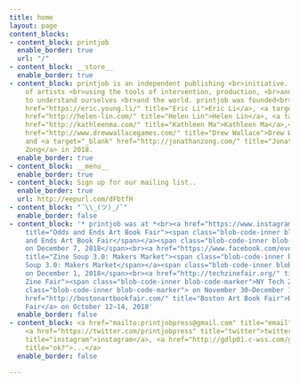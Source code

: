 ```yaml
---
title: home
layout: page
content_blocks:
- content_block: printjob
  enable_border: true
  url: "/"
- content_block: __store__
  enable_border: true
- content_block: printjob is an independent publishing <br>initiative. It is a collective
    of artists <br>using the tools of intervention, production, <br>and dissemination
    to understand ourselves <br>and the world. printjob was founded<br>by <a target="_blank"
    href="https://eric.young.li/" title="Eric Li">Eric Li</a>, <a target="_blank"
    href="http://helen-lin.com/" title="Helen Lin">Helen Lin</a>, <a target="_blank"
    href="http://kathleenma.com/" title="Kathleen Ma">Kathleen Ma</a>,<br><a target="_blank"
    href="http://www.drewwallacegames.com/" title="Drew Wallace">Drew Wallace</a>,
    and <a target="_blank" href="http://jonathanzong.com/" title="Jonathan Zong">Jonathan
    Zong</a> in 2018.
  enable_border: true
- content_block: __menu__
  enable_border: true
- content_block: Sign up for our mailing list..
  enable_border: true
  url: http://eepurl.com/dFbtfH
- content_block: "¯\\_(ツ)_/¯"
  enable_border: false
- content_block: '* printjob was at *<br><a href="https://www.instagram.com/oddsandendsartbookfair"
    title="Odds and Ends Art Book Fair"><span class="blob-code-inner blob-code-marker">Odds
    and Ends Art Book Fair</span></a><span class="blob-code-inner blob-code-marker">
    on December 7, 2018</span><br><a href="https://www.facebook.com/events/341541416394112/"
    title="Zine Soup 3.0: Makers Market"><span class="blob-code-inner blob-code-marker">Zine
    Soup 3.0: Makers Market</span></a><span class="blob-code-inner blob-code-marker">
    on December 1, 2018</span><br><a href="http://techzinefair.org/" title="NY Tech
    Zine Fair"><span class="blob-code-inner blob-code-marker">NY Tech Zine Fair</span></a><span
    class="blob-code-inner blob-code-marker"> on November 30–December 1, 2018<br></span><a
    href="http://bostonartbookfair.com/" title="Boston Art Book Fair">Boston Art Book
    Fair</a> on October 12–14, 2018'
  enable_border: false
- content_block: <a href="mailto:printjobpress@gmail.com" title="email">email</a>,
    <a href="https://twitter.com/printjobpress" title="twitter">twitter</a>, <a href="http://instagram.com/printjobpress"
    title="instagram">instagram</a>, <a href="http://gdlp01.c-wss.com/gds/0/0300026830/05/MF730_630_Series_UsersGuide_usEN_4.pdf"
    title="ok?">...</a>
  enable_border: false

---
```

